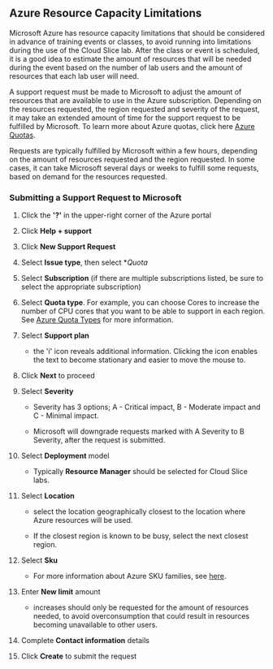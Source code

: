 ## **Azure Resource Capacity Limitations**

Microsoft Azure has resource capacity limitations that should be considered in advance of training events or classes, to avoid running into limitations during the use of the Cloud Slice lab. After the class or event is scheduled, it is a good idea to estimate the amount of resources that will be needed during the event based on the number of lab users and the amount of resources that each lab user will need.

A support request must be made to Microsoft to adjust the amount of resources that are available to use in the Azure subscription. Depending on the resources requested, the region requested and severity of the request, it may take an extended amount of time for the support request to be fulfilled by Microsoft. To learn more about Azure quotas, click here [Azure Quotas](https://docs.microsoft.com/en-us/azure/azure-subscription-service-limits).

Requests are typically fulfilled by Microsoft within a few hours, depending on the amount of resources requested and the region requested. In some cases, it can take Microsoft several days or weeks to fulfill some requests, based on demand for the resources requested.

### **Submitting a Support Request to Microsoft** 

1. Click the **'?'** in the upper-right corner of the Azure portal

1. Click **Help + support**

1. Click **New Support Request**

1. Select **Issue type**, then select **Quota*

1. Select **Subscription** (if there are multiple subscriptions listed, be sure to select the appropriate subscription)

1. Select **Quota type**. For example, you can choose Cores to increase the number of CPU cores that you want to be able to support in each region. See <a href="https://docs.microsoft.com/en-us/azure/azure-stack/azure-stack-quota-types">Azure Quota Types</a> for more information.

1. Select **Support plan**

    - the 'i' icon reveals additional information. Clicking the icon enables the text to become stationary and easier to move the mouse to. 

1. Click **Next** to proceed

1. Select **Severity** 

    - Severity has 3 options; A - Critical impact, B - Moderate impact and C - Minimal impact.
  
    - Microsoft will downgrade requests marked with A Severity to B Severity, after the request is submitted.

1. Select **Deployment** model
    - Typically **Resource Manager** should be selected for Cloud Slice labs.

1. Select **Location**

    - select the location geographically closest to the location where Azure resources will be used.
  
    - If the closest region is known to be busy, select the next closest region. 

1. Select **Sku** 
    - For more information about Azure SKU families, see [here](https://azure.microsoft.com/en-ca/pricing/details/virtual-machines/series/).

1. Enter **New limit** amount
    - increases should only be requested for the amount of resources needed, to avoid overconsumption that could result in resources becoming unavailable to other users. 

1. Complete **Contact information** details

1. Click **Create** to submit the request
